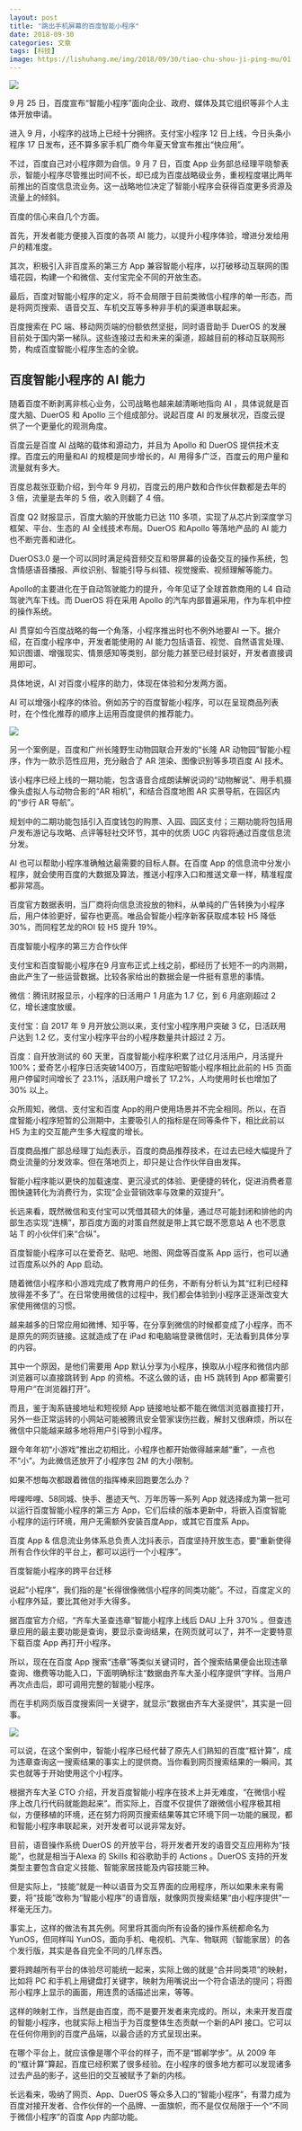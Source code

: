 ```yaml
---
layout: post
title: "跳出手机屏幕的百度智能小程序"
date: 2018-09-30
categories: 文章
tags: [科技]
image: https://lishuhang.me/img/2018/09/30/tiao-chu-shou-ji-ping-mu/01.jpg
---
```


![](https://lishuhang.me/img/2018/09/30/tiao-chu-shou-ji-ping-mu/01.jpg)

9 月 25 日，百度宣布“智能小程序”面向企业、政府、媒体及其它组织等非个人主体开放申请。

进入 9 月，小程序的战场上已经十分拥挤。支付宝小程序 12 日上线，今日头条小程序 17 日发布，还不算多家手机厂商今年夏天曾宣布推出“快应用”。

不过，百度自己对小程序颇为自信。9 月 7 日，百度 App 业务部总经理平晓黎表示，智能小程序尽管推出时间不长，却已成为百度战略级业务，重视程度堪比两年前推出的百度信息流业务。这一战略地位决定了智能小程序会获得百度更多资源及流量上的倾斜。

百度的信心来自几个方面。

首先，开发者能方便接入百度的各项 AI 能力，以提升小程序体验，增进分发给用户的精准度。

其次，积极引入非百度系的第三方 App 兼容智能小程序，以打破移动互联网的围墙花园，构建一个和微信、支付宝完全不同的开放生态。

最后，百度对智能小程序的定义，将不会局限于目前类微信小程序的单一形态，而是将网页搜索、语音交互、车机交互等多种非手机的渠道串联起来。

百度搜索在 PC 端、移动网页端的份额依然坚挺，同时语音助手 DuerOS 的发展目前处于国内第一梯队。这些连接过去和未来的渠道，超越目前的移动互联网形势，构成百度智能小程序生态的全貌。

## 百度智能小程序的 AI 能力

随着百度不断剥离非核心业务，公司战略也越来越清晰地指向 AI ，具体说就是百度大脑、DuerOS 和 Apollo 三个组成部分。说起百度 AI 的发展状况，百度云提供了一个更量化的观测角度。

百度云是百度 AI 战略的载体和源动力，并且为 Apollo 和 DuerOS 提供技术支撑。百度云的用量和AI 的规模是同步增长的，AI 用得多广泛，百度云的用户量和流量就有多大。

百度总裁张亚勤介绍，到今年 9 月初，百度云的用户数和合作伙伴数都是去年的 3 倍，流量是去年的 5 倍，收入则翻了 4 倍。

百度 Q2 财报显示，百度大脑的开放能力已达 110 多项，实现了从芯片到深度学习框架、平台、生态的 AI 全线技术布局。DuerOS 和Apollo 等落地产品的 AI 能力也不断完善和进化。

DuerOS3.0 是一个可以同时满足纯音频交互和带屏幕的设备交互的操作系统，包含情感语音播报、声纹识别、智能引导与纠错、视觉搜索、视频理解等能力。

Apollo的主要进化在于自动驾驶能力的提升，今年见证了全球首款商用的 L4 自动驾驶汽车下线。而 DuerOS 将在采用 Apollo 的汽车内部普遍采用，作为车机中控的操作系统。

AI 贯穿如今百度战略的每一个角落，小程序推出时也不例外地要AI 一下。据介绍，在百度小程序中，开发者能使用的 AI 能力包括语音、视觉、自然语言处理、知识图谱、增强现实、情景感知等类别，部分能力甚至已经封装好，开发者直接调用即可。

具体地说，AI 对百度小程序的助力，体现在体验和分发两方面。

AI 可以增强小程序的体验。例如苏宁的百度智能小程序，可以在呈现商品列表时，在个性化推荐的顺序上运用百度提供的推荐能力。

![](https://lishuhang.me/img/2018/09/30/tiao-chu-shou-ji-ping-mu/02.jpg)

另一个案例是，百度和广州长隆野生动物园联合开发的“长隆 AR 动物园”智能小程序，作为一款示范性应用，充分融合了 AR 渲染、图像识别等多项百度 AI 技术。

该小程序已经上线的一期功能，包含语音合成朗读解说词的“动物解说”、用手机摄像头虚拟人与动物合影的“AR 相机”，和结合百度地图 AR 实景导航，在园区内的“步行 AR 导航”。

规划中的二期功能包括引入百度钱包的购票、入园、园区支付；三期功能将包括用户发布游记与攻略、点评等轻社交环节，其中的优质 UGC 内容将通过百度信息流分发。

AI 也可以帮助小程序准确触达最需要的目标人群。在百度 App 的信息流中分发小程序，就会使用百度的大数据及算法，推送小程序入口和推送文章一样，精准程度都非常高。

百度官方数据表明，当厂商将向信息流投放的物料，从单纯的广告转换为小程序后，用户体验更好，留存也更高。唯品会智能小程序新客获取成本较 H5 降低 30%，而同程艺龙的ROI 较 H5 提升 19%。

百度智能小程序的第三方合作伙伴

支付宝和百度智能小程序在9 月宣布正式上线之前，都经历了长短不一的内测期，由此产生了一些运营数据。比较各家给出的数据会是一件挺有意思的事情。

微信：腾讯财报显示，小程序的日活用户 1 月底为 1.7 亿，到 6 月底刚超过 2 亿，增长速度放缓。

支付宝：自 2017 年 9 月开放公测以来，支付宝小程序用户突破 3 亿，日活跃用户达到 1.2 亿，支付宝小程序平台的小程序数量共计超过 2 万。

百度：自开放测试的 60 天里，百度智能小程序积累了过亿月活用户，月活提升 100%；爱奇艺小程序日活突破1400万，百度贴吧智能小程序相比此前的 H5 页面用户停留时间增长了 23.1%，活跃用户增长了 17.2%，人均使用时长也增加了 30% 以上。

众所周知，微信、支付宝和百度 App的用户使用场景并不完全相同。所以，在百度智能小程序短暂的公测期中，主要吸引人的指标是在同等条件下，相比此前以 H5 为主的交互能产生多大程度的增长。

百度商品推广部总经理丁灿彪表示，百度的商品推荐技术，在过去已经大幅提升了商业流量的分发效率。但在落地页上，却只是让合作伙伴自由发挥。

智能小程序能以更快的加载速度、更沉浸式的体验、更便捷的转化，促进消费者意图快速转化为消费行为，实现“企业营销效率与效果的双提升”。

长远来看，既然微信和支付宝可以凭借其硕大的体量，通过尽可能封闭和排他的内部生态实现“连横”，那百度方面的对策自然就是带上其它既不愿意站 A 也不愿意站 T 的小伙伴们来“合纵”。

百度智能小程序可以在爱奇艺、贴吧、地图、网盘等百度系 App 运行，也可以通过百度系以外的 App 启动。

随着微信小程序和小游戏完成了教育用户的任务，不断有分析认为其“红利已经释放得差不多了”。在日常使用微信的过程中，我们都会体验到小程序正逐渐改变大家使用微信的习惯。

越来越多的日常应用如微博、知乎等，在分享到微信的时候都变成了小程序，而不是原先的网页链接。这就造成了在 iPad 和电脑端登录微信时，无法看到具体分享的内容。

其中一个原因，是他们需要用 App 默认分享为小程序，换取从小程序和微信内部浏览器可以直接跳转到 App 的资格。不这么做的话，由 H5 跳转到 App 都需要引导用户“在浏览器打开”。

而且，鉴于淘系链接地址和短视频 App 链接地址都不能在微信浏览器直接打开，另外一些正常运转的小网站可能被腾讯安全管家误伤拦截，解封又很麻烦，所以在微信中只能越来越多地将用户引导到小程序。

跟今年年初“小游戏”推出之初相比，小程序也都开始做得越来越“重”，一点也不“小”。为此微信还放开了小程序包 2M 的大小限制。

如果不想每次都跟着微信的指挥棒来回跑要怎么办？

哔哩哔哩、58同城、快手、墨迹天气、万年历等一系列 App 就选择成为第一批可以运行百度智能小程序的第三方 App，它们后续的版本更新中，将嵌入百度智能小程序的运行环境，用户无需额外安装百度App，或其它百度系 App。

百度 App & 信息流业务体系总负责人沈抖表示，百度坚持开放生态，要“重新使得所有合作伙伴的平台上，都可以运行一个小程序”。

百度智能小程序的跨平台迁移

说起“小程序”，我们指的是“长得很像微信小程序的同类功能”。不过，百度定义的小程序外延，要比其他对手大得多。

据百度官方介绍，“齐车大圣查违章”智能小程序上线后 DAU 上升 370% 。但查违章应用的最主要功能是查询，要显示查询结果，在网页就可以了，并不一定要特意下载百度 App 再打开小程序。

所以，现在在百度 App 搜索“违章”等类似关键词时，首个搜索结果便会出现违章查询、缴费等功能入口，下面明确标注“数据由齐车大圣小程序提供”字样。当用户再次点击后，即可调用完整的智能小程序。

而在手机网页版百度搜索同一关键字，就显示“数据由齐车大圣提供”，其实是一回事。

![](https://lishuhang.me/img/2018/09/30/tiao-chu-shou-ji-ping-mu/03.png)

可以说，在这个案例中，智能小程序已经代替了原先人们熟知的百度“框计算”，成为违章查询这一搜索结果的事实上的提供商。当你看到网页搜索结果的一瞬间，其实也就等于开始使用这个小程序。

根据齐车大圣 CTO 介绍，开发百度智能小程序在技术上并无难度，“在微信小程序上改几行代码就能跑起来”。而实际上，百度不仅提供了跟微信小程序极其相似，方便移植的环境，还在努力将网页搜索结果等其它环境下同一功能的展现，都和智能小程序串联起来，对开发者可以说非常友好。

目前，语音操作系统 DuerOS 的开放平台，将开发者开发的语音交互应用称为“技能”，也就是相当于Alexa 的 Skills 和谷歌助手的 Actions 。DuerOS 支持的开发类型主要包含自定义技能、智能家居技能及内容技能三种。

但是实际上，“技能”就是一种以语音为交互界面的应用程序，所以如果未来有需要，将“技能”改称为“智能小程序”的语音版，就像网页搜索结果“由小程序提供”一样毫无压力。

事实上，这样的做法有其先例。阿里将其面向所有设备的操作系统都命名为 YunOS，但同样叫 YunOS，面向手机、电视机、汽车、物联网（智能家居）的各个发行版，其实是各自完全不同的几样东西。

要将跨越所有平台的体验尽可能统一起来，实际上做的就是“合并同类项”的映射，比如将 PC 和手机上用键盘打关键字，映射为用嘴说出一个符合语法的提问；将图形小程序上显示的画面，用连贯的话描述出来，等等。

这样的映射工作，当然是由百度，而不是要开发者来完成的。所以，未来开发百度的智能小程序，也就实际上相当于为百度整体生态贡献一个新的API 接口。它可以在任何你用到的百度产品端，以最合适的方式呈现出来。

在哪个平台上，就应该像是哪个平台的样子，而不是“邯郸学步”。从 2009 年的“框计算”算起，百度已经积累了很多经验。在小程序的很多地方都可以发现诸多过去产品的影子，这些旧的交互被赋予了新的内核。

长远看来，吸纳了网页、App、DuerOS 等众多入口的“智能小程序”，有潜力成为百度对接开发者、合作伙伴的一个品牌、一面旗帜，而不是仅仅局限于一个“不同于微信小程序”的百度 App 内部功能。